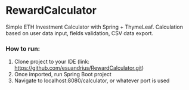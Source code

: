 # RewardCalculator
Simple ETH Investment Calculator with Spring + ThymeLeaf. Calculation based on user data input, fields validation, CSV data export.

### How to run:
1. Clone project to your IDE (link: https://github.com/esuandrius/RewardCalculator.git)
2. Once imported, run Spring Boot project
3. Navigate to localhost:8080/calculator, or whatever port is used
